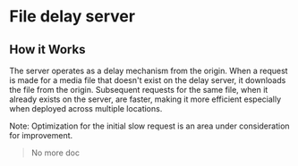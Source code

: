 # File delay server

## How it Works

The server operates as a delay mechanism from the origin. When a request is made for a media file that doesn't exist on the delay server, it downloads the file from the origin. Subsequent requests for the same file, when it already exists on the server, are faster, making it more efficient especially when deployed across multiple locations.


Note: Optimization for the initial slow request is an area under consideration for improvement.

> No more doc